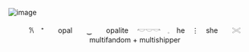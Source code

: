 ![image](https://64.media.tumblr.com/8ca8a25ef7f0007dea5eb8fdf807067d/8314835f14e8d589-24/s1280x1920/249a1e6e4664c85803a0177d6d8f1a357df64004.pnj)

<div align="center">𐙚　⁺　　opal　　‿　　opalite
 　𓎢𓎟𓎡　𓈒　he　⋮　she　　𓏵　　multifandom + multishipper

